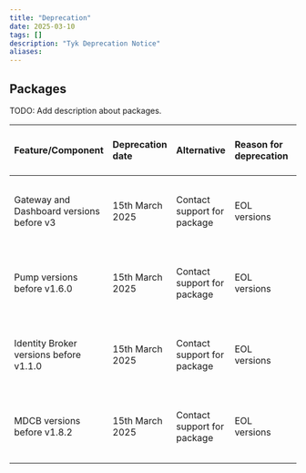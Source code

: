 ```yaml
---
title: "Deprecation"
date: 2025-03-10
tags: []
description: "Tyk Deprecation Notice"
aliases:
---
```


## Packages

TODO: Add description about packages.

| Feature/Component  | Deprecation date  | Alternative  | Reason for deprecation | End of Life date  | Notes  |
| :---- | :---- | :---- | :---- | :---- | :---- |
|Gateway and Dashboard versions before v3 | 15th March 2025  | Contact support for package  | EOL versions  | 2023 | Please consider upgrading to a supported version  |
|Pump versions before v1.6.0 | 15th March 2025  | Contact support for package  | EOL versions  | 2023 | Please consider upgrading to a supported version  |
|Identity Broker versions before v1.1.0 | 15th March 2025  | Contact support for package  | EOL versions  | 2023 | Please consider upgrading to a supported version  |
|MDCB versions before v1.8.2 | 15th March 2025  | Contact support for package  | EOL versions  | 2023 | Please consider upgrading to a supported version  |
